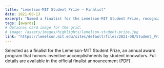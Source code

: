 ```yaml
---
title: "Lemelson-MIT Student Prize — Finalist"
date: 2021-08-13
excerpt: "Named a finalist for the Lemelson-MIT Student Prize, recognizing inventive student achievements."
tags: [awards]
# Optional card image for the grid:
# image: /assets/images/highlights/lemelson-student-prize.jpg
link: "https://lemelson.mit.edu/sites/default/files/2021-08/Student_Prize_Finalists_8_13_21.pdf"
---
```


Selected as a finalist for the Lemelson-MIT Student Prize, an annual award program that honors inventive accomplishments by student innovators. Full details are available in the official finalist announcement (PDF).